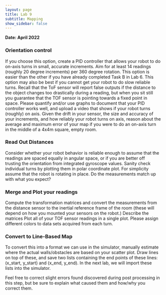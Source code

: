 ```yaml
---
layout: page
title: Lab 9
subtitle: Mapping
show_sidebar: false
---
```


**Date: April 2022**

### Orientation control
If you choose this option, create a PID controller that allows your robot to do on-axis turns in small, accurate increments.
Aim for at least 14 readings (roughly 20 degree increments) per 360 degree rotation.
This option is easier than the other if you have already completed Task B in Lab 6.
This option may also be best if you cannot get your robot to do slow reliable turns. Recall that the ToF sensor will report false outputs if the distance to the object changes too drastically during a reading, but when you sit still you guarantee that the TOF sensor is pointing towards a fixed point in space.
Please quantify and/or use graphs to document that your PID controller works well, and upload a video that shows if your robot turns (roughly) on axis.
Given the drift in your sensor, the size and accuracy of your increments, and how reliably your robot turns on axis, reason about the average and maximum error of your map if you were to do an on-axis turn in the middle of a 4x4m square, empty room.

### Read Out Distances
Consider whether your robot behavior is reliable enough to assume that the readings are spaced equally in angular space, or if you are better off trusting the orientation from integrated gyroscope values.
Sanity check individual turns by plotting them in polar coordinate plot. For simplicity assume that the robot is rotating in place. Do the measurements match up with what you expect?


### Merge and Plot your readings
Compute the transformation matrices and convert the measurements from the distance sensor to the inertial reference frame of the room (these will depend on how you mounted your sensors on the robot.)
Describe the matrices
Plot all of your TOF sensor readings in a single plot. Please assign different colors to data sets acquired from each turn.

### Convert to Line-Based Map
To convert this into a format we can use in the simulator, manually estimate where the actual walls/obstacles are based on your scatter plot. Draw lines on top of these, and save two lists containing the end points of these lines: (x_start, y_start) and (x_end, y_end). In the next lab, we will import these lists into the simulator.

Feel free to correct slight errors found discovered during post processing in this step, but be sure to explain what caused them and how/why you correct them.
